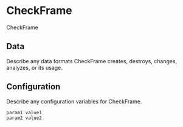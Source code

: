 # CheckFrame

CheckFrame

## Data

Describe any data formats CheckFrame creates, destroys, changes, analyzes, or its usage.




## Configuration

Describe any configuration variables for CheckFrame.

```
param1 value1
param2 value2
```
